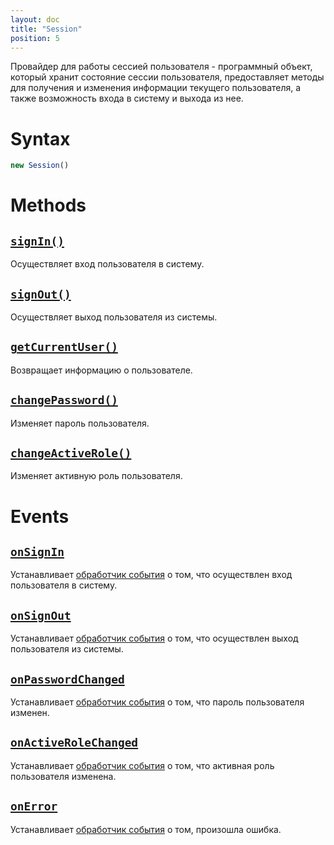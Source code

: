 ```yaml
---
layout: doc
title: "Session"
position: 5
---
```


Провайдер для работы сессией пользователя - программный объект, который хранит состояние сессии
пользователя, предоставляет методы для получения и изменения информации текущего пользователя,
а также возможность входа в систему и выхода из нее.

# Syntax

```js
new Session()
```

# Methods

## [`signIn()`](Session.signIn/)

Осуществляет вход пользователя в систему.

## [`signOut()`](Session.signOut/)

Осуществляет выход пользователя из системы.

## [`getCurrentUser()`](Session.getCurrentUser/)

Возвращает информацию о пользователе.

## [`changePassword()`](Session.changePassword/)

Изменяет пароль пользователя.

## [`changeActiveRole()`](Session.changeActiveRole/)

Изменяет активную роль пользователя.

# Events

## [`onSignIn`](Session.onSignIn/)

Устанавливает [обработчик события](../Script/) о том, что осуществлен вход пользователя в систему.

## [`onSignOut`](Session.onSignOut/)

Устанавливает [обработчик события](../Script/) о том, что осуществлен выход пользователя из системы.

## [`onPasswordChanged`](Session.onPasswordChanged/)

Устанавливает [обработчик события](../Script/) о том, что пароль пользователя изменен.

## [`onActiveRoleChanged`](Session.onActiveRoleChanged/)

Устанавливает [обработчик события](../Script/) о том, что активная роль пользователя изменена.

## [`onError`](Session.onError/)

Устанавливает [обработчик события](../Script/) о том, произошла ошибка.
